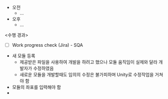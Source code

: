- 오전
	- ...
- 오후
	- ...

<수행 경과>
- [ ] Work progress check (Jira) - SQA

- 새 모듈 등록
	- 제공받은 파일을 사용하여 개발을 하려고 했으나 모듈 움직임이 실제와 달라 개발자가 수정하였음
	- 새로운 모듈을 개발할때도 임의의 수정은 불가피하며 Unity로 수정작업을 거쳐야 함
- 모듈의 좌표를 입력해야 함
- 

